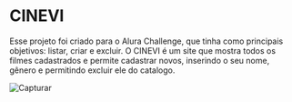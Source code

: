 # CINEVI
Esse projeto foi criado para o Alura Challenge, que tinha como principais objetivos: listar, criar e excluir. O CINEVI é um site que mostra todos os filmes cadastrados e permite cadastrar novos, inserindo o seu nome, gênero e permitindo excluir ele do catalogo.

![Capturar](https://github.com/user-attachments/assets/109ee2ee-0543-4903-941c-2244db3c1c8c)
